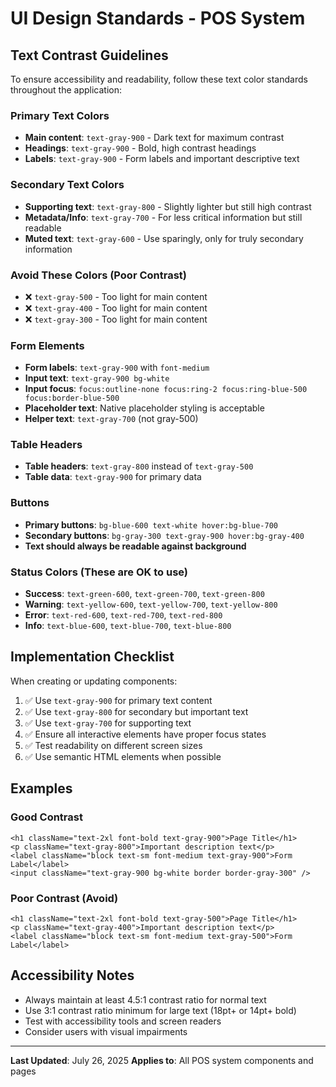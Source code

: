# UI Design Standards - POS System

## Text Contrast Guidelines

To ensure accessibility and readability, follow these text color standards throughout the application:

### Primary Text Colors
- **Main content**: `text-gray-900` - Dark text for maximum contrast
- **Headings**: `text-gray-900` - Bold, high contrast headings
- **Labels**: `text-gray-900` - Form labels and important descriptive text

### Secondary Text Colors
- **Supporting text**: `text-gray-800` - Slightly lighter but still high contrast
- **Metadata/Info**: `text-gray-700` - For less critical information but still readable
- **Muted text**: `text-gray-600` - Use sparingly, only for truly secondary information

### Avoid These Colors (Poor Contrast)
- ❌ `text-gray-500` - Too light for main content
- ❌ `text-gray-400` - Too light for main content
- ❌ `text-gray-300` - Too light for main content

### Form Elements
- **Form labels**: `text-gray-900` with `font-medium`
- **Input text**: `text-gray-900 bg-white`
- **Input focus**: `focus:outline-none focus:ring-2 focus:ring-blue-500 focus:border-blue-500`
- **Placeholder text**: Native placeholder styling is acceptable
- **Helper text**: `text-gray-700` (not gray-500)

### Table Headers
- **Table headers**: `text-gray-800` instead of `text-gray-500`
- **Table data**: `text-gray-900` for primary data

### Buttons
- **Primary buttons**: `bg-blue-600 text-white hover:bg-blue-700`
- **Secondary buttons**: `bg-gray-300 text-gray-900 hover:bg-gray-400`
- **Text should always be readable against background**

### Status Colors (These are OK to use)
- **Success**: `text-green-600`, `text-green-700`, `text-green-800`
- **Warning**: `text-yellow-600`, `text-yellow-700`, `text-yellow-800`
- **Error**: `text-red-600`, `text-red-700`, `text-red-800`
- **Info**: `text-blue-600`, `text-blue-700`, `text-blue-800`

## Implementation Checklist

When creating or updating components:

1. ✅ Use `text-gray-900` for primary text content
2. ✅ Use `text-gray-800` for secondary but important text
3. ✅ Use `text-gray-700` for supporting text
4. ✅ Ensure all interactive elements have proper focus states
5. ✅ Test readability on different screen sizes
6. ✅ Use semantic HTML elements when possible

## Examples

### Good Contrast
```tsx
<h1 className="text-2xl font-bold text-gray-900">Page Title</h1>
<p className="text-gray-800">Important description text</p>
<label className="block text-sm font-medium text-gray-900">Form Label</label>
<input className="text-gray-900 bg-white border border-gray-300" />
```

### Poor Contrast (Avoid)
```tsx
<h1 className="text-2xl font-bold text-gray-500">Page Title</h1>
<p className="text-gray-400">Important description text</p>
<label className="block text-sm font-medium text-gray-500">Form Label</label>
```

## Accessibility Notes

- Always maintain at least 4.5:1 contrast ratio for normal text
- Use 3:1 contrast ratio minimum for large text (18pt+ or 14pt+ bold)
- Test with accessibility tools and screen readers
- Consider users with visual impairments

---

**Last Updated**: July 26, 2025
**Applies to**: All POS system components and pages
